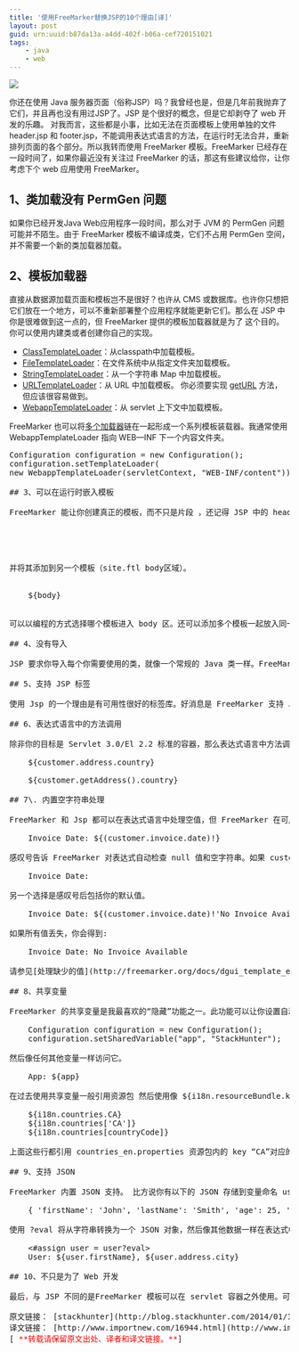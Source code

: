```yaml
---
title: '使用FreeMarker替换JSP的10个理由[译]'
layout: post
guid: urn:uuid:b87da13a-a4dd-402f-b06a-cef720151021
tags:
    - java
    - web
---
```


![](http://blog.stackhunter.com/wp-content/uploads/2014/01/photodune-1927580-webpage-layout-xs-236x300.jpg)

你还在使用 Java 服务器页面（俗称JSP）吗？我曾经也是，但是几年前我抛弃了它们，并且再也没有用过JSP了。JSP 是个很好的概念，但是它却剥夺了 web 开发的乐趣。 对我而言，这些都是小事，比如无法在页面模板上使用单独的文件header.jsp 和 footer.jsp，不能调用表达式语言的方法，在运行时无法合并，重新排列页面的各个部分。所以我转而使用 FreeMarker 模板。FreeMarker 已经存在一段时间了，如果你最近没有关注过 FreeMarker 的话，那这有些建议给你，让你考虑下个 web 应用使用 FreeMarker。

## 1、类加载没有 PermGen 问题

如果你已经开发Java Web应用程序一段时间，那么对于 JVM 的 PermGen 问题可能并不陌生。由于 FreeMarker 模板不编译成类，它们不占用 PermGen 空间，并不需要一个新的类加载器加载。

## 2、模板加载器

直接从数据源加载页面和模板岂不是很好？也许从 CMS 或数据库。也许你只想把它们放在一个地方，可以不重新部署整个应用程序就能更新它们。那么在 JSP 中你是很难做到这一点的，但 FreeMarker 提供的模板加载器就是为了 这个目的。你可以使用内建类或者创建你自己的实现。

*   [ClassTemplateLoader](http://freemarker.org/docs/api/freemarker/cache/ClassTemplateLoader.html)：从classpath中加载模板。
*   [FileTemplateLoader](http://freemarker.org/docs/api/freemarker/cache/FileTemplateLoader.html)：在文件系统中从指定文件夹加载模板。
*   [StringTemplateLoader](http://freemarker.org/docs/api/freemarker/cache/StringTemplateLoader.html)：从一个字符串 Map 中加载模板。
*   [URLTemplateLoader](http://freemarker.org/docs/api/freemarker/cache/URLTemplateLoader.html)：从 URL 中加载模板。 你必须要实现 [getURL](http://freemarker.org/docs/api/freemarker/cache/URLTemplateLoader.html#getURL%28java.lang.String%29) 方法，但应该很容易做到。
*   [WebappTemplateLoader](http://freemarker.org/docs/api/freemarker/cache/WebappTemplateLoader.html)：从 servlet 上下文中加载模板。

FreeMarker 也可以将[多个加载器](http://freemarker.org/docs/api/freemarker/cache/MultiTemplateLoader.html)链在一起形成一个系列模板装载器。我通常使用 WebappTemplateLoader 指向 WEB—INF 下一个内容文件夹。

<pre class="brush: java; gutter: true">Configuration configuration = new Configuration();
configuration.setTemplateLoader(
new WebappTemplateLoader(servletContext, "WEB-INF/content"));

## 3、可以在运行时嵌入模板

FreeMarker 能让你创建真正的模板，而不只是片段 ，还记得 JSP 中的 header 和 footer 吗？FreeMarker 允许你使用一个模板（在本例中为 head.ftl）


    <title>${title}</title>


并将其添加到另一个模板（site.ftl body区域）。

    <html>
    ${body}
    </html>

可以以编程的方式选择哪个模板进入 body 区。还可以添加多个模板一起放入同一区域。甚至可以将字符串值或计算的值放入 body 区域。在 JSP 中试试做到这些。

## 4、没有导入

JSP 要求你导入每个你需要使用的类，就像一个常规的 Java 类一样。FreeMarker 模板，嗯，仅仅是模板。可以被包括在另一个模板中，但目前还不需要导入类。

## 5、支持 JSP 标签

使用 Jsp 的一个理由是有可用性很好的标签库。好消息是 FreeMarker 支持 JSP 标签。坏消息是它们使用 FreeMarker 的语法，不是 JSP 语法。

## 6、表达式语言中的方法调用

除非你的目标是 Servlet 3.0/El 2.2 标准的容器，那么表达式语言中方法调用是不可用的。不是所有人都同意 EL 表达式中方法调用是一件好事，但是当你需要它们的时候，使用 JSP 真的太痛苦了。 但是 FreeMarker 同等对待其中每个引用。

    ${customer.address.country}

    ${customer.getAddress().country}

## 7\. 内置空字符串处理

FreeMarker 和 Jsp 都可以在表达式语言中处理空值，但 FreeMarker 在可用性上更先进一些。

    Invoice Date: ${(customer.invoice.date)!}

感叹号告诉 FreeMarker 对表达式自动检查 null 值和空字符串。如果 customer、invoice 或者 date 中有一个为空值或空字符串，你只会得到标签:

    Invoice Date:

另一个选择是感叹号后包括你的默认值。

    Invoice Date: ${(customer.invoice.date)!'No Invoice Available'}

如果所有值丢失，你会得到:

    Invoice Date: No Invoice Available

请参见[处理缺少的值](http://freemarker.org/docs/dgui_template_exp.html)了解更多细节。

## 8、共享变量

FreeMarker 的共享变量是我最喜欢的“隐藏”功能之一。此功能可以让你设置自动添加到所有模板的值。 例如，可以设置应用程序的名称作为共享变量。

    Configuration configuration = new Configuration();
    configuration.setSharedVariable("app", "StackHunter");

然后像任何其他变量一样访问它。

    App: ${app}

在过去使用共享变量一般引用资源包 然后使用像 ${i18n.resourceBundle.key} 这样的表达式来获取值。

    ${i18n.countries.CA}
    ${i18n.countries['CA']}
    ${i18n.countries[countryCode]}

上面这些行都引用 countries_en.properties 资源包内的 key “CA”对应的值。你需要执行自己的 TemplateHashModel，然后将其添加为一个共享变量来实现这一目标。

## 9、支持 JSON

FreeMarker 内置 JSON 支持。 比方说你有以下的 JSON 存储到变量命名 user 的字符串中。

    { 'firstName': 'John', 'lastName': 'Smith', 'age': 25, 'address': { 'streetAddress': '21 2nd Street', 'city': 'New York', 'state': 'NY', 'postalCode': 10021 }}

使用 ?eval 将从字符串转换为一个 JSON 对象，然后像其他数据一样在表达式中使用。

    <#assign user = user?eval>
    User: ${user.firstName}, ${user.address.city}

## 10、不只是为了 Web 开发

最后<span style="color: #ff0000;">，</span>与 JSP 不同的是FreeMarker 模板可以在 servlet 容器之外使用。可以使用它们来生成电子邮件、 配置文件、 XML 映射等。你甚至可以使用它们来生成 web 页 并将它们保存在服务器端的缓存中。 请在下一个 web 项目尝试使用 FreeMarker把 web 开发的乐趣给找回来。

原文链接： [stackhunter](http://blog.stackhunter.com/2014/01/17/10-reasons-to-replace-your-jsps-with-freemarker-templates/) 翻译： [ImportNew.com](http://www.importnew.com) - [光光头去打酱油](http://www.importnew.com/author/zhongjianno1)  
译文链接： [http://www.importnew.com/16944.html](http://www.importnew.com/16944.html)  
[ <span style="color:#ff0000">**转载请保留原文出处、译者和译文链接。**</span>]
